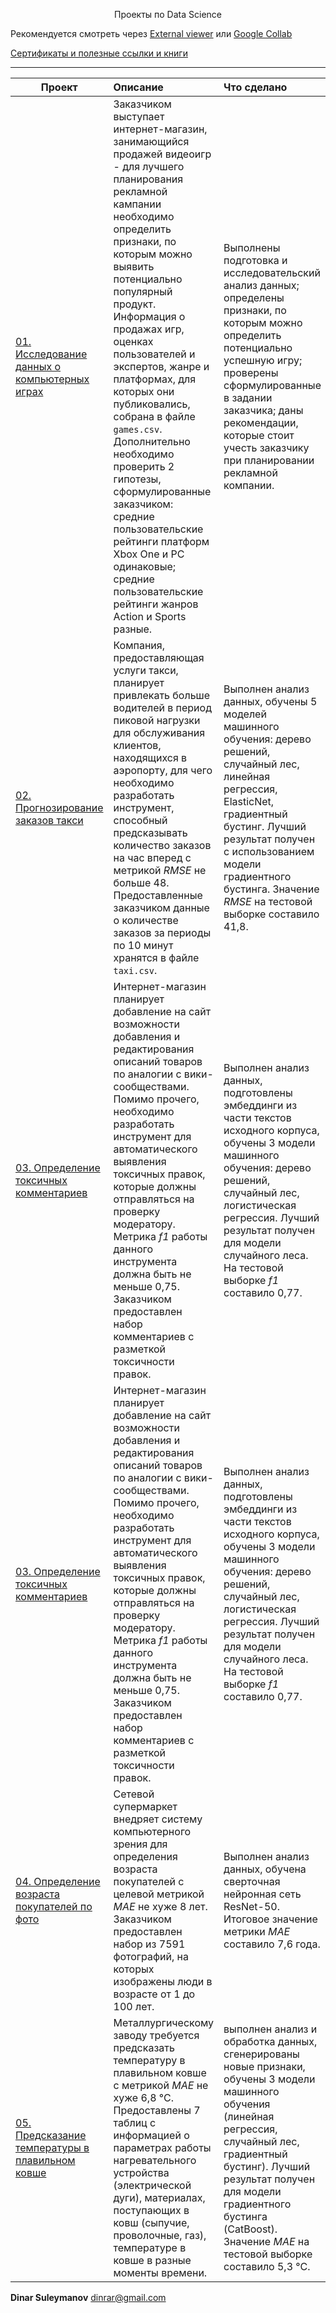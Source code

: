 <p align="center"> Проекты по Data Science </p align="center">

Рекомендуется смотреть через [External viewer](https://nbviewer.jupyter.org/github/ArtyKrafty/Data_science_projects/tree/9d86c5514664c670c928edbb1eb0f857e62e4e5e/) или [Google Collab](https://colab.research.google.com/)

[Сертификаты и полезные ссылки и книги](https://github.com/ArtyKrafty/Kraftyy/tree/main/certificates)
__________________________________________________________________________________________________________________________


| **Проект** | **Описание** |**Что сделано** | **Библиотеки** |
| -------------------- | :--------------------- |:---------------------------|:---------------------------|
| [01. Исследование данных о компьютерных играх](https://github.com/dinrar/ds-projects/tree/main/video_games_research%20(EDA%2C%20A_B-test)) | Заказчиком выступает интернет-магазин, занимающийся продажей видеоигр - для лучшего планирования рекламной кампании необходимо определить признаки, по которым можно выявить потенциально популярный продукт. Информация о продажах игр, оценках пользователей и экспертов, жанре и платформах, для которых они публиковались, собрана в файле `games.csv`. Дополнительно необходимо проверить 2 гипотезы, сформулированные заказчиком: средние пользовательские рейтинги платформ Xbox One и PC одинаковые; средние пользовательские рейтинги жанров Action и Sports разные. | Выполнены подготовка и исследовательский анализ данных; определены признаки, по которым можно определить потенциально успешную игру; проверены сформулированные в задании заказчика; даны рекомендации, которые стоит учесть заказчику при планировании рекламной компании. | scipy, math, numpy, pandas|
| [02. Прогнозирование заказов такси](https://github.com/dinrar/ds-projects/tree/main/taxi_demand_prediction%20(Time-Series%20Data)) | Компания, предоставляющая услуги такси, планирует привлекать больше водителей в период пиковой нагрузки для обслуживания клиентов, находящихся в аэропорту, для чего необходимо разработать инструмент, способный предсказывать количество заказов на час вперед с метрикой *RMSE* не больше 48. Предоставленные заказчиком данные о количестве заказов за периоды по 10 минут хранятся в файле `taxi.csv`. | Выполнен анализ данных, обучены 5 моделей машинного обучения: дерево решений, случайный лес, линейная регрессия, ElasticNet, градиентный бустинг. Лучший результат получен с использованием модели градиентного бустинга. Значение *RMSE* на тестовой выборке составило 41,8. | matplotlib, sklearn, statsmodels.tsa.seasonal, catboost, numpy, pandas, seaborn, shap |
| [03. Определение токсичных комментариев](https://github.com/dinrar/ds-projects/tree/main/taxi_demand_prediction%20(Time-Series%20Data)) | Интернет-магазин планирует добавление на сайт возможности добавления и редактирования описаний товаров по аналогии с вики-сообществами. Помимо прочего, необходимо разработать инструмент для автоматического выявления токсичных правок, которые должны отправляться на проверку модератору. Метрика *f1* работы данного инструмента должна быть не меньше 0,75. Заказчиком предоставлен набор комментариев с разметкой токсичности правок. | Выполнен анализ данных, подготовлены эмбеддинги из части текстов исходного корпуса, обучены 3 модели машинного обучения: дерево решений, случайный лес, логистическая регрессия. Лучший результат получен для модели случайного леса. На тестовой выборке *f1* составило 0,77. | sklearn, tqdm, BERT (RoBERTa), numpy, pandas, torch |
| [03. Определение токсичных комментариев](https://github.com/dinrar/ds-projects/tree/main/toxic_comments_detection%20(NLP)) | Интернет-магазин планирует добавление на сайт возможности добавления и редактирования описаний товаров по аналогии с вики-сообществами. Помимо прочего, необходимо разработать инструмент для автоматического выявления токсичных правок, которые должны отправляться на проверку модератору. Метрика *f1* работы данного инструмента должна быть не меньше 0,75. Заказчиком предоставлен набор комментариев с разметкой токсичности правок. | Выполнен анализ данных, подготовлены эмбеддинги из части текстов исходного корпуса, обучены 3 модели машинного обучения: дерево решений, случайный лес, логистическая регрессия. Лучший результат получен для модели случайного леса. На тестовой выборке *f1* составило 0,77. | sklearn, tqdm, BERT (RoBERTa), numpy, pandas, torch |
| [04. Определение возраста покупателей по фото](https://github.com/dinrar/ds-projects/tree/main/age_determining_by_photo%20(CV)) | Сетевой супермаркет внедряет систему компьютерного зрения для определения возраста покупателей с целевой метрикой *MAE* не хуже 8 лет. Заказчиком предоставлен набор из 7591 фотографий, на которых изображены люди в возрасте от 1 до 100 лет. | Выполнен анализ данных, обучена сверточная нейронная сеть ResNet-50. Итоговое значение метрики *MAE* составило 7,6 года. | pandas, keras |
| [05. Предсказание температуры в плавильном ковше](https://github.com/dinrar/ds-projects/tree/main/melting_ladle_temperature) | Металлургическому заводу требуется предсказать температуру в плавильном ковше с метрикой *MAE* не хуже 6,8 °C. Предоставлены 7 таблиц с информацией о параметрах работы нагревательного устройства (электрической дуги), материалах, поступающих в ковш (сыпучие, проволочные, газ), температуре в ковше в разные моменты времени. | выполнен анализ и обработка данных, сгенерированы новые признаки, обучены 3 модели машинного обучения (линейная регрессия, случайный лес, градиентный бустинг). Лучший результат получен для модели градиентного бустинга (CatBoost). Значение *MAE* на тестовой выборке составило 5,3 °C. | catboost, numpy, optuna, pandas, pandas_profiling, seaborn, shap, sklearn, matplotlib |



**Dinar Suleymanov**
dinrar@gmail.com